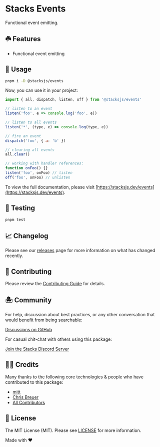 # Stacks Events

Functional event emitting.

## ☘️ Features

- Functional event emitting

## 🤖 Usage

```bash
pnpm i -D @stacksjs/events
```

Now, you can use it in your project:

```js
import { all, dispatch, listen, off } from '@stacksjs/events'

// listen to an event
listen('foo', e => console.log('foo', e))

// listen to all events
listen('*', (type, e) => console.log(type, e))

// fire an event
dispatch('foo', { a: 'b' })

// clearing all events
all.clear()

// working with handler references:
function onFoo() {}
listen('foo', onFoo) // listen
off('foo', onFoo) // unlisten
```

To view the full documentation, please visit [https://stacksjs.dev/events](https://stacksjs.dev/events).

## 🧪 Testing

```bash
pnpm test
```

## 📈 Changelog

Please see our [releases](https://github.com/stacksjs/stacks/releases) page for more information on what has changed recently.

## 🚜 Contributing

Please review the [Contributing Guide](https://github.com/stacksjs/contributing) for details.

## 🏝 Community

For help, discussion about best practices, or any other conversation that would benefit from being searchable:

[Discussions on GitHub](https://github.com/stacksjs/stacks/discussions)

For casual chit-chat with others using this package:

[Join the Stacks Discord Server](https://discord.ow3.org)

## 🙏🏼 Credits

Many thanks to the following core technologies & people who have contributed to this package:

- [mitt](https://github.com/developit/mitt)
- [Chris Breuer](https://github.com/chrisbbreuer)
- [All Contributors](../../contributors)

## 📄 License

The MIT License (MIT). Please see [LICENSE](https://github.com/stacksjs/stacks/tree/main/LICENSE.md) for more information.

Made with ❤️
